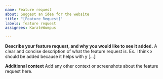 ```yaml
---
name: Feature request
about: Suggest an idea for the website
title: "[Feature Request]"
labels: feature request
assignees: KarateWumpus

---
```


**Describe your feature request, and why you would like to see it added.**
A clear and concise description of what the feature request is. Ex. I think x should be added because it helps with y [...]

**Additional context**
Add any other context or screenshots about the feature request here.
